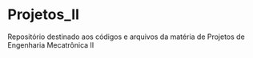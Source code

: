# Projetos_II
Repositório destinado aos códigos e arquivos da matéria de Projetos de Engenharia Mecatrônica II
